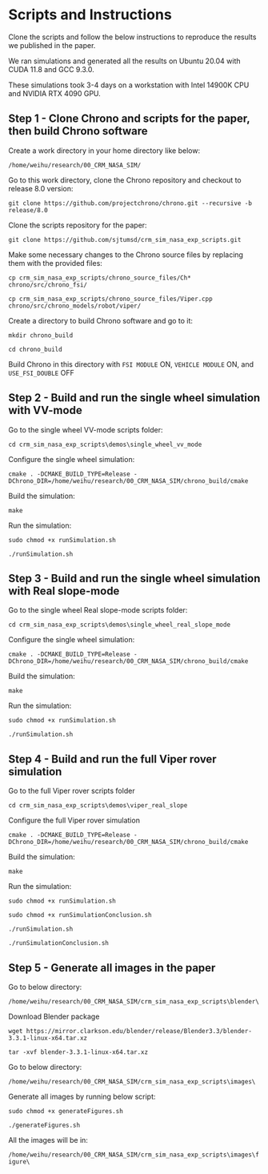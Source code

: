 # Scripts and Instructions
Clone the scripts and follow the below instructions to reproduce the results we published in the paper.

We ran simulations and generated all the results on Ubuntu 20.04 with CUDA 11.8 and GCC 9.3.0. 

These simulations took 3-4 days on a workstation with Intel 14900K CPU and NVIDIA RTX 4090 GPU.


## Step 1 - Clone Chrono and scripts for the paper, then build Chrono software
Create a work directory in your home directory like below: 

```/home/weihu/research/00_CRM_NASA_SIM/```

Go to this work directory, clone the Chrono repository and checkout to release 8.0 version: 

```git clone https://github.com/projectchrono/chrono.git --recursive -b release/8.0```

Clone the scripts repository for the paper: 

```git clone https://github.com/sjtumsd/crm_sim_nasa_exp_scripts.git```

Make some necessary changes to the Chrono source files by replacing them with the provided files: 

```cp crm_sim_nasa_exp_scripts/chrono_source_files/Ch* chrono/src/chrono_fsi/```

```cp crm_sim_nasa_exp_scripts/chrono_source_files/Viper.cpp chrono/src/chrono_models/robot/viper/```

Create a directory to build Chrono software and go to it:

```mkdir chrono_build```

```cd chrono_build```

Build Chrono in this directory with ```FSI MODULE``` ON, ```VEHICLE MODULE``` ON, and ```USE_FSI_DOUBLE``` OFF


## Step 2 - Build and run the single wheel simulation with VV-mode
Go to the single wheel VV-mode scripts folder: 

```cd crm_sim_nasa_exp_scripts\demos\single_wheel_vv_mode```

Configure the single wheel simulation: 

```cmake . -DCMAKE_BUILD_TYPE=Release -DChrono_DIR=/home/weihu/research/00_CRM_NASA_SIM/chrono_build/cmake```

Build the simulation:

```make```

Run the simulation:

```sudo chmod +x runSimulation.sh```

```./runSimulation.sh```


## Step 3 - Build and run the single wheel simulation with Real slope-mode
Go to the single wheel Real slope-mode scripts folder:

```cd crm_sim_nasa_exp_scripts\demos\single_wheel_real_slope_mode```

Configure the single wheel simulation: 

```cmake . -DCMAKE_BUILD_TYPE=Release -DChrono_DIR=/home/weihu/research/00_CRM_NASA_SIM/chrono_build/cmake```

Build the simulation:

```make```

Run the simulation:

```sudo chmod +x runSimulation.sh```

```./runSimulation.sh```

## Step 4 - Build and run the full Viper rover simulation
Go to the full Viper rover scripts folder 

```cd crm_sim_nasa_exp_scripts\demos\viper_real_slope```

Configure the full Viper rover simulation 

```cmake . -DCMAKE_BUILD_TYPE=Release -DChrono_DIR=/home/weihu/research/00_CRM_NASA_SIM/chrono_build/cmake```

Build the simulation:

```make```

Run the simulation:

```sudo chmod +x runSimulation.sh```

```sudo chmod +x runSimulationConclusion.sh```

```./runSimulation.sh```

```./runSimulationConclusion.sh```

## Step 5 - Generate all images in the paper
Go to below directory:

```/home/weihu/research/00_CRM_NASA_SIM/crm_sim_nasa_exp_scripts\blender\```

Download Blender package

```wget https://mirror.clarkson.edu/blender/release/Blender3.3/blender-3.3.1-linux-x64.tar.xz```

```tar -xvf blender-3.3.1-linux-x64.tar.xz```


Go to below directory:

```/home/weihu/research/00_CRM_NASA_SIM/crm_sim_nasa_exp_scripts\images\```

Generate all images by running below script:

```sudo chmod +x generateFigures.sh```

```./generateFigures.sh```

All the images will be in:

```/home/weihu/research/00_CRM_NASA_SIM/crm_sim_nasa_exp_scripts\images\figure\```